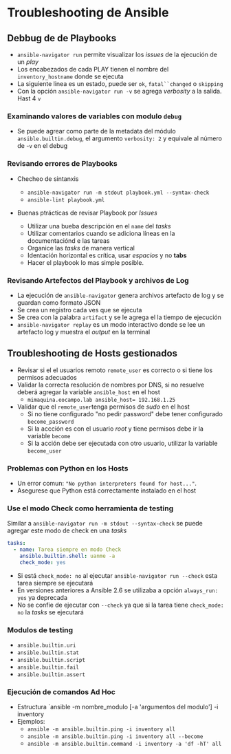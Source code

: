 # Troubleshooting de Ansible

## Debbug de de Playbooks

- `ansible-navigator run` permite visualizar los _issues_ de la ejecución de un _play_
- Los encabezados de cada PLAY tienen el nombre del `inventory_hostname` donde se ejecuta
- La siguiente linea es un estado, puede ser `ok`, `fatal``changed` o `skipping`
- Con la opción `ansible-navigator run -v` se agrega _verbosity_ a la salida. Hast 4 `v`

### Examinando valores de variables con modulo `debug`

- Se puede agrear como parte de la metadata del módulo `ansible.builtin.debug`, el argumento `verbosity: 2` y equivale al número de -`v` en el debug
  
### Revisando errores de Playbooks

- Checheo de sintanxis
  -  `ansible-navigator run -m stdout playbook.yml --syntax-check`
  -  `ansible-lint playbook.yml`

- Buenas ptrácticas de revisar Playbook por _Issues_
  - Utilizar una bueba descripción en el `name` del _tasks_
  - Utilizar comentarios cuando se adiciona líneas en la documentaciónd e las tareas
  - Organice las _tasks_ de manera vertical
  - Identación horizontal es crítica, usar _espacios_ y no __tabs__
  - Hacer el playbook lo mas simple posible.

### Revisando Artefectos del Playbook y archivos de Log

- La ejecución de `ansible-navigator` genera archivos artefacto de log y se guardan como formato JSON
- Se crea un registro cada ves que se ejecuta
- Se crea con la palabra `artifact` y se le agrega el la tiempo de ejecución
- `ansible-navigator replay` es un modo interactivo donde se lee un artefacto log y muestra el _output_ en la terminal

## Troubleshooting de Hosts gestionados

- Revisar si el el usuarios remoto `remote_user` es correcto o si tiene los permisos adecuados
- Validar la correcta resolución de nombres por DNS, si no resuelve deberá agregar la variable `ansible_host` en el host
  - `mimaquina.eocampo.lab ansible_host= 192.168.1.25`
- Validar que el `remote_user`tenga permisos de _sudo_ en el host
  - Si no tiene configurado "no pedir password" debe tener configurado `become_password`
  - Si la accción es con el usuario _root_ y tiene permisos debe ir la variable `become`
  - Si la acción debe ser ejecutada con otro usuario, utilizar la variable `become_user`

### Problemas con Python en los Hosts

- Un error comun: `"No python interpreters found for host..."`.
- Asegurese que Python está correctamente instalado en el host

### Use el modo Check como herramienta de testing

Similar a `ansible-navigator run -m stdout --syntax-check` se puede agregar este modo de check en una _tasks_

```yaml
tasks:
  - name: Tarea siempre en modo Check
    ansible.builtin.shell: uanme -a
    check_mode: yes
```

- Si está `check_mode: no` al ejecutar `ansible-navigator run --check` esta tarea siempre se ejecutará
- En versiones anteriores a Ansible 2.6 se utilizaba a opción `always_run: yes` ya deprecada
- No se confie de ejecutar con `--check` ya que si la tarea tiene `check_mode: no` la _tasks_ se ejecutará

### Modulos de testing

- `ansible.builtin.uri`
- `ansible.builtin.stat`
- `ansible.builtin.script`
- `ansible.builtin.fail`
- `ansible.builtin.assert`

### Ejecución de comandos Ad Hoc

- Estructura `ansible -m nombre_modulo [-a 'argumentos del modulo'] -i inventory
- Ejemplos:
  - `ansible -m ansible.builtin.ping -i inventory all`
  - `ansible -m ansible.builtin.ping -i inventory all --become`
  - `ansible -m ansible.builtin.command -i inventory -a 'df -hT' all` 